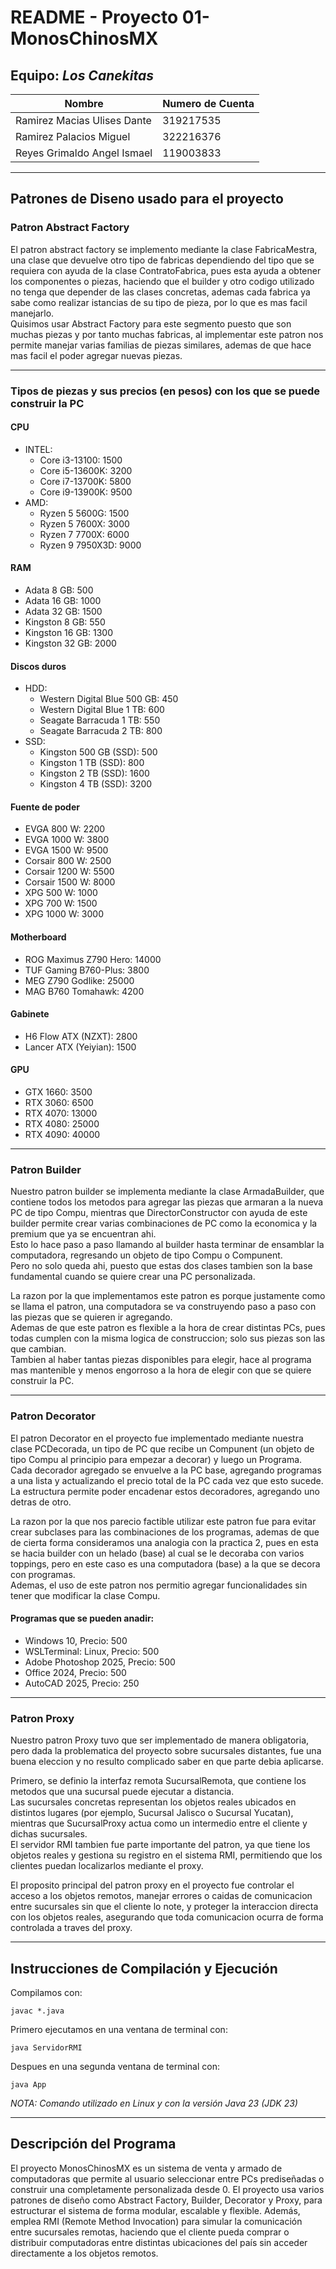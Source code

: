 # README - Proyecto 01- MonosChinosMX

## Equipo: *Los Canekitas*

| Nombre                          | Numero de Cuenta |
|---------------------------------|------------------|
| Ramirez Macias Ulises Dante     | 319217535        |
| Ramirez Palacios Miguel         | 322216376        |
| Reyes Grimaldo Angel Ismael     | 119003833        |

---

## Patrones de Diseno usado para el proyecto

### Patron **Abstract Factory**

El patron abstract factory se implemento mediante la clase FabricaMestra, una clase que devuelve otro tipo de fabricas dependiendo del tipo que se requiera con ayuda de la clase ContratoFabrica, pues esta ayuda a obtener los componentes o piezas, haciendo que el builder y otro codigo utilizado no tenga que depender de las clases concretas, ademas cada fabrica ya sabe como realizar istancias de su tipo de pieza, por lo que es mas facil manejarlo.  
Quisimos usar Abstract Factory para este segmento puesto que son muchas piezas y por tanto muchas fabricas, al implementar este patron nos permite manejar varias familias de piezas similares, ademas de que hace mas facil el poder agregar nuevas piezas.

---

### Tipos de piezas y sus precios (en pesos) con los que se puede construir la PC

#### **CPU**
- INTEL:  
  - Core i3-13100: 1500  
  - Core i5-13600K: 3200  
  - Core i7-13700K: 5800  
  - Core i9-13900K: 9500  
- AMD:  
  - Ryzen 5 5600G: 1500  
  - Ryzen 5 7600X: 3000  
  - Ryzen 7 7700X: 6000  
  - Ryzen 9 7950X3D: 9000  

#### **RAM**
- Adata 8 GB: 500  
- Adata 16 GB: 1000  
- Adata 32 GB: 1500  
- Kingston 8 GB: 550  
- Kingston 16 GB: 1300  
- Kingston 32 GB: 2000  

#### **Discos duros**
- HDD:  
  - Western Digital Blue 500 GB: 450  
  - Western Digital Blue 1 TB: 600  
  - Seagate Barracuda 1 TB: 550  
  - Seagate Barracuda 2 TB: 800  
- SSD:  
  - Kingston 500 GB (SSD): 500  
  - Kingston 1 TB (SSD): 800  
  - Kingston 2 TB (SSD): 1600  
  - Kingston 4 TB (SSD): 3200  

#### **Fuente de poder**
- EVGA 800 W: 2200  
- EVGA 1000 W: 3800  
- EVGA 1500 W: 9500  
- Corsair 800 W: 2500  
- Corsair 1200 W: 5500  
- Corsair 1500 W: 8000  
- XPG 500 W: 1000  
- XPG 700 W: 1500  
- XPG 1000 W: 3000  

#### **Motherboard**
- ROG Maximus Z790 Hero: 14000  
- TUF Gaming B760-Plus: 3800  
- MEG Z790 Godlike: 25000  
- MAG B760 Tomahawk: 4200  

#### **Gabinete**
- H6 Flow ATX (NZXT): 2800  
- Lancer ATX (Yeiyian): 1500  

#### **GPU**
- GTX 1660: 3500  
- RTX 3060: 6500  
- RTX 4070: 13000  
- RTX 4080: 25000  
- RTX 4090: 40000  

---

### Patron **Builder**

Nuestro patron builder se implementa mediante la clase ArmadaBuilder, que contiene todos los metodos para agregar las piezas que armaran a la nueva PC de tipo Compu, mientras que DirectorConstructor con ayuda de este builder permite crear varias combinaciones de PC como la economica y la premium que ya se encuentran ahi.  
Esto lo hace paso a paso llamando al builder hasta terminar de ensamblar la computadora, regresando un objeto de tipo Compu o Compunent.  
Pero no solo queda ahi, puesto que estas dos clases tambien son la base fundamental cuando se quiere crear una PC personalizada.  

La razon por la que implementamos este patron es porque justamente como se llama el patron, una computadora se va construyendo paso a paso con las piezas que se quieren ir agregando.  
Ademas de que este patron es flexible a la hora de crear distintas PCs, pues todas cumplen con la misma logica de construccion; solo sus piezas son las que cambian.  
Tambien al haber tantas piezas disponibles para elegir, hace al programa mas mantenible y menos engorroso a la hora de elegir con que se quiere construir la PC.

---

### Patron **Decorator**

El patron Decorator en el proyecto fue implementado mediante nuestra clase PCDecorada, un tipo de PC que recibe un Compunent (un objeto de tipo Compu al principio para empezar a decorar) y luego un Programa.  
Cada decorador agregado se envuelve a la PC base, agregando programas a una lista y actualizando el precio total de la PC cada vez que esto sucede.  
La estructura permite poder encadenar estos decoradores, agregando uno detras de otro.  

La razon por la que nos parecio factible utilizar este patron fue para evitar crear subclases para las combinaciones de los programas, ademas de que de cierta forma consideramos una analogia con la practica 2, pues en esta se hacia builder con un helado (base) al cual se le decoraba con varios toppings, pero en este caso es una computadora (base) a la que se decora con programas.  
Ademas, el uso de este patron nos permitio agregar funcionalidades sin tener que modificar la clase Compu.  

#### Programas que se pueden anadir:
- Windows 10, Precio: 500  
- WSLTerminal: Linux, Precio: 500  
- Adobe Photoshop 2025, Precio: 500  
- Office 2024, Precio: 500  
- AutoCAD 2025, Precio: 250  

---

### Patron **Proxy**

Nuestro patron Proxy tuvo que ser implementado de manera obligatoria, pero dada la problematica del proyecto sobre sucursales distantes, fue una buena eleccion y no resulto complicado saber en que parte debia aplicarse.  

Primero, se definio la interfaz remota SucursalRemota, que contiene los metodos que una sucursal puede ejecutar a distancia.  
Las sucursales concretas representan los objetos reales ubicados en distintos lugares (por ejemplo, Sucursal Jalisco o Sucursal Yucatan), mientras que SucursalProxy actua como un intermedio entre el cliente y dichas sucursales.  
El servidor RMI tambien fue parte importante del patron, ya que tiene los objetos reales y gestiona su registro en el sistema RMI, permitiendo que los clientes puedan localizarlos mediante el proxy.  

El proposito principal del patron proxy en el proyecto fue controlar el acceso a los objetos remotos, manejar errores o caidas de comunicacion entre sucursales sin que el cliente lo note, y proteger la interaccion directa con los objetos reales, asegurando que toda comunicacion ocurra de forma controlada a traves del proxy.

---
## Instrucciones de Compilación y Ejecución

  Compilamos con:
  ```
  javac *.java
  ```
  Primero ejecutamos en una ventana de terminal con:
  ```
  java ServidorRMI
  ```
  Despues en una segunda ventana de terminal con:
  ```
  java App
  ```

*NOTA: Comando utilizado en Linux y con la versión Java 23 (JDK 23)*

---

## Descripción del Programa

El proyecto MonosChinosMX es un sistema de venta y armado de computadoras que permite al usuario seleccionar entre PCs prediseñadas o construir una completamente personalizada desde 0.
El proyecto usa varios patrones de diseño como Abstract Factory, Builder, Decorator y Proxy, para estructurar el sistema de forma modular, escalable y flexible.
Además, emplea RMI (Remote Method Invocation) para simular la comunicación entre sucursales remotas, haciendo que el cliente pueda comprar o distribuir computadoras entre distintas ubicaciones del país sin acceder directamente a los objetos remotos.
